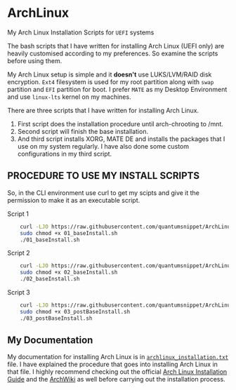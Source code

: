 # ArchLinux
My Arch Linux Installation Scripts for `UEFI` systems  

The bash scripts that I have written for installing Arch Linux (UEFI only) are heavily customised according to my preferences. So examine the scripts before using them.  

My Arch Linux setup is simple and it **doesn't** use LUKS/LVM/RAID disk encryption. `Ext4` filesystem is used for my root partition along with `swap` partition and `EFI` partition for boot. I prefer `MATE` as my Desktop Environment and use `linux-lts` kernel on my machines.  

There are three scripts that I have written for installing Arch Linux.  
<ol>
<li>First script does the installation procedure until arch-chrooting to /mnt.</li>  
<li>Second script will finish the base installation.</li>  
<li>And third script installs XORG, MATE DE and installs the packages that I use on my system regularly. I have also done some custom configurations in my third script.</li>  
</ol>

## PROCEDURE TO USE MY INSTALL SCRIPTS
So, in the CLI environment use curl to get my scipts and give it the permission to make it as an executable script.  

Script 1  
```bash
    curl -LJO https://raw.githubusercontent.com/quantumsnippet/ArchLinux/master/01_baseInstall.sh > 01_baseInstall.sh
    sudo chmod +x 01_baseInstall.sh
    ./01_baseInstall.sh
```

Script 2  
```bash
    curl -LJO https://raw.githubusercontent.com/quantumsnippet/ArchLinux/master/02_baseInstall.sh > 02_baseInstall.sh
    sudo chmod +x 02_baseInstall.sh
    ./02_baseInstall.sh
```

Script 3  
```bash
    curl -LJO https://raw.githubusercontent.com/quantumsnippet/ArchLinux/master/03_postBaseInstall.sh > 03_postBaseInstall.sh
    sudo chmod +x 03_postBaseInstall.sh
    ./03_postBaseInstall.sh
```

## My Documentation
My documentation for installing Arch Linux is in [`archlinux_installation.txt`](https://github.com/quantumsnippet/ArchLinux/blob/master/archlinux_installation.txt) file. I have explained the procedure that goes into installing Arch Linux in that file. I highly recommend checking out the official [Arch Linux Installation Guide](https://wiki.archlinux.org/title/Installation_guide) and the [ArchWiki](https://wiki.archlinux.org/) as well before carrying out the installation process.  


